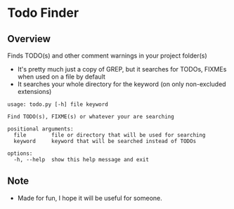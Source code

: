 # Todo Finder
## Overview
Finds TODO(s) and other comment warnings in your project folder(s)
- It's pretty much just a copy of GREP, but it searches for TODOs, FIXMEs when used on a file by default
- It searches your whole directory for the keyword (on only non-excluded extensions)

```
usage: todo.py [-h] file keyword

Find TODO(s), FIXME(s) or whatever your are searching

positional arguments:
  file        file or directory that will be used for searching
  keyword     keyword that will be searched instead of TODOs   

options:
  -h, --help  show this help message and exit
```

## Note
- Made for fun, I hope it will be useful for someone.
